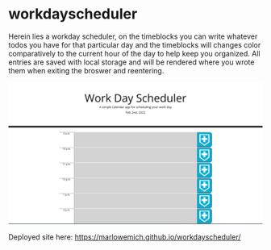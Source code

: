 # workdayscheduler

Herein lies a workday scheduler, on the timeblocks you can write whatever todos you have for that particular day and the timeblocks will changes color comparatively to the current hour of the day to help keep you organized. All entries are saved with local storage and will be rendered where you wrote them when exiting the broswer and reentering. 

![](2022-02-02-17-36-07.png)


Deployed site here:
https://marlowemich.github.io/workdayscheduler/